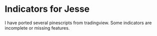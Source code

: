 # Indicators for Jesse

I have ported several pinescripts from tradingview. Some indicators are incomplete or missing features. 
